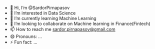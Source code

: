 - 👋 Hi, I’m @SardorPirnapasov
- 👀 I’m interested in Data Science
- 🌱 I’m currently learning Machine Learning
- 💞️ I’m looking to collaborate on Machine learning in Finance(Fintech)
- 📫 How to reach me sardor.pirnapasov@gmail.com
- 😄 Pronouns: ...
- ⚡ Fun fact: ...

<!---
SardorPirnapasov/SardorPirnapasov is a ✨ special ✨ repository because its `README.md` (this file) appears on your GitHub profile.
You can click the Preview link to take a look at your changes.
--->
